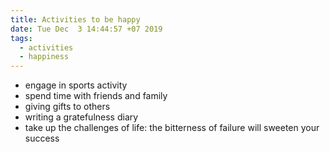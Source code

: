 ```yaml
---
title: Activities to be happy
date: Tue Dec  3 14:44:57 +07 2019
tags:
  - activities
  - happiness
---
```

- engage in sports activity
- spend time with friends and family
- giving gifts to others
- writing a gratefulness diary
- take up the challenges of life: the bitterness of failure will sweeten your success
